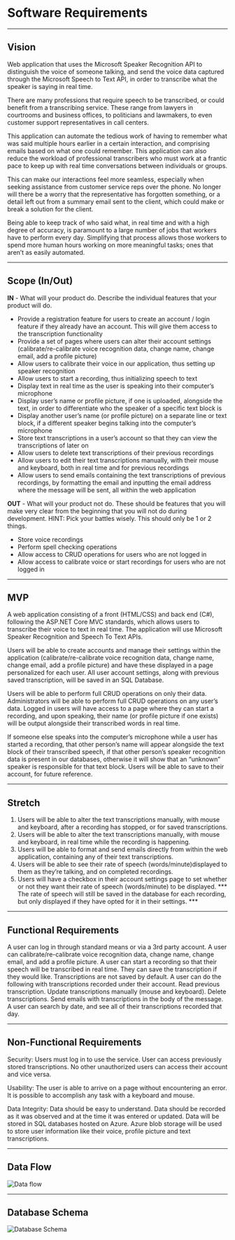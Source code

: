 # Software Requirements

---
## Vision
Web application that uses the Microsoft Speaker Recognition API to distinguish the voice of someone talking, and send the voice data captured through the Microsoft Speech to Text API, in order to transcribe what the speaker is saying in real time.

There are many professions that require speech to be transcribed, or could benefit from a transcribing service. These range from lawyers in courtrooms and business offices, to politicians and lawmakers, to even customer support representatives in call centers.

This application can automate the tedious work of having to remember what was said multiple hours earlier in a certain interaction, and comprising emails based on what one could remember. This application can also reduce the workload of professional transcribers who must work at a frantic pace to keep up with real time conversations between individuals or groups.

This can make our interactions feel more seamless, especially when seeking assistance from customer service reps over the phone. No longer will there be a worry that the representative has forgotten something, or a detail left out from a summary email sent to the client, which could make or break a solution for the client.

Being able to keep track of who said what, in real time and with a high degree of accuracy, is paramount to a large number of jobs that workers have to perform every day. Simplifying that process allows those workers to spend more human hours working on more meaningful tasks; ones that aren’t as easily automated.

---
## Scope (In/Out)
**IN** - What will your product do. Describe the individual features that your product will do.
 - Provide a registration feature for users to create an account / login feature if they already have an account. This will give them access to the transcription functionality
 - Provide a set of pages where users can alter their account settings (calibrate/re-calibrate voice recognition data, change name, change email, add a profile picture)
 - Allow users to calibrate their voice in our application, thus setting up speaker recognition
 - Allow users to start a recording, thus initializing speech to text
 - Display text in real time as the user is speaking into their computer’s microphone
 - Display user’s name or profile picture, if one is uploaded, alongside the text, in order to differentiate who the speaker of a specific text block is
 - Display another user’s name (or profile picture) on a separate line or text block, if a different speaker begins talking into the computer’s microphone
 - Store text transcriptions in a user’s account so that they can view the transcriptions of later on
 - Allow users to delete text transcriptions of their previous recordings
 - Allow users to edit their text transcriptions manually, with their mouse and keyboard, both in real time and for previous recordings
 - Allow users to send emails containing the text transcriptions of previous recordings, by formatting the email and inputting the email address where the message will be sent, all within the web application

**OUT** - What will your product not do. These should be features that you will make very clear from the beginning that you will not do during development. HINT: Pick your battles wisely. This should only be 1 or 2 things.
 - Store voice recordings
 - Perform spell checking operations
 - Allow access to CRUD operations for users who are not logged in
 - Allow access to calibrate voice or start recordings for users who are not logged in

---
## MVP
A web application consisting of a front (HTML/CSS) and back end (C#), following the ASP.NET Core MVC standards, which allows users to transcribe their voice to text in real time. The application will use Microsoft Speaker Recognition and Speech To Text APIs. 

Users will be able to create accounts and manage their settings within the application (calibrate/re-calibrate voice recognition data, change name, change email, add a profile picture) and have these displayed in a page personalized for each user. All user account settings, along with previous saved transcription, will be saved in an SQL Database. 

Users will be able to perform full CRUD operations on only their data. Administrators will be able to perform full CRUD operations on any user’s data. Logged in users will have access to a page where they can start a recording, and upon speaking, their name (or profile picture if one exists) will be output alongside their transcribed words in real time. 

If someone else speaks into the computer’s microphone while a user has started a recording, that other person’s name will appear alongside the text block of their transcribed speech, if that other person’s speaker recognition data is present in our databases, otherwise it will show that an “unknown” speaker is responsible for that text block. Users will be able to save to their account, for future reference.

---
## Stretch
1. Users will be able to alter the text transcriptions manually, with mouse and keyboard, after a recording has stopped, or for saved transcriptions.
2. Users will be able to alter the text transcriptions manually, with mouse and keyboard, in real time while the recording is happening.
3. Users will be able to format and send emails directly from within the web application, containing any of their text transcriptions.
4. Users will be able to see their rate of speech (words/minute)displayed to them as they’re talking, and on completed recordings.
5. Users will have a checkbox in their account settings page to set whether or not they want their rate of speech (words/minute) to be displayed. *** The rate of speech will still be saved in the database for each recording, but only displayed if they have opted for it in their settings. ***

---
## Functional Requirements
A user can log in through standard means or via a 3rd party account.
A user can calibrate/re-calibrate voice recognition data, change name, change email, and add a profile picture.
A user can start a recording so that their speech will be transcribed in real time.
They can save the transcription if they would like.
Transcriptions are not saved by default.
A user can do the following with transcriptions recorded under their account.
Read previous transcription.
Update transcriptions manually (mouse and keyboard).
Delete transcriptions.
Send emails with transcriptions in the body of the message.
A user can search by date, and see all of their transcriptions recorded that day.

---
## Non-Functional Requirements
Security: Users must log in to use the service.  User can access previously stored transcriptions.  No other unauthorized users can access their account and vice versa.

Usability: The user is able to arrive on a page without encountering an error. It is possible to accomplish any task with a keyboard and mouse. 

Data Integrity: Data should be easy to understand. Data should be recorded as it was observed and at the time it was entered or updated. Data will be stored in SQL databases hosted on Azure.  Azure blob storage will be used to store user information like their voice, profile picture and text transcriptions.

---
## Data Flow
![Data flow]()

---
## Database Schema
![Database Schema]()
